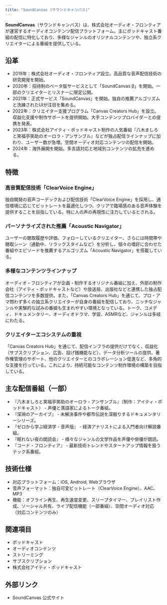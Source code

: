 ```yaml
---
title: "SoundCanvas (サウンドキャンバス)"
---
```


**SoundCanvas**（サウンドキャンバス）は、株式会社オーディオ・フロンティアが運営するオーディオコンテンツ配信プラットフォーム。主にポッドキャスト番組の配信に特化しており、多様なジャンルのオリジナルコンテンツや、独立系クリエイターによる番組を提供している。

## 沿革

*   2019年：株式会社オーディオ・フロンティア設立。高品質な音声配信技術の研究開発を開始。
*   2020年：招待制のベータ版サービスとして「SoundCanvas β」を開始。一部のクリエイターとリスナーに限定公開。
*   2021年：正式サービス「SoundCanvas」を開始。独自の推薦アルゴリズムと洗練されたUIが注目を集める。
*   2022年：クリエイター支援プログラム「Canvas Creators Hub」を設立。収益化支援や制作サポートを提供開始。大手コンテンツプロバイダーとの提携を発表。
*   2023年：株式会社アイティ・ポッドキャスト制作の人気番組『八木ましろと笑福亭笑助のオーロラ・アンサンブル』などが独占配信ラインナップに加わり、ユーザー数が急増。空間オーディオ対応コンテンツの配信を開始。
*   2024年：海外展開を開始。多言語対応と地域別コンテンツの拡充を進める。

## 特徴

### 高音質配信技術「ClearVoice Engine」

独自開発の音声コーデックおよび配信技術「ClearVoice Engine」を採用し、通信環境に応じてビットレートを最適化しつつ、クリアで臨場感のある音声体験を提供することを目指している。特に人の声の再現性に注力しているとされる。

### パーソナライズされた推薦「Acoustic Navigator」

ユーザーの聴取履歴や評価、フォローしているクリエイター、さらには時間帯や聴取シーン（通勤中、リラックスタイムなど）を分析し、個々の嗜好に合わせた番組やエピソードを推薦するアルゴリズム「Acoustic Navigator」を搭載している。

### 多様なコンテンツラインナップ

オーディオ・フロンティアが企画・制作するオリジナル番組に加え、外部の制作会社（アイティ・ポッドキャストなど）や放送局、出版社などと連携した独占配信コンテンツを多数提供。また、「Canvas Creators Hub」を通じて、プロ・アマ問わず多くの独立系クリエイターが自身の番組を配信しており、ニッチなジャンルや実験的な試みの番組も生まれやすい環境となっている。トーク、コメディ、ドキュメンタリー、オーディオドラマ、学習、ASMRなど、ジャンルは多岐にわたる。

### クリエイターエコシステムの重視

「Canvas Creators Hub」を通じて、配信インフラの提供だけでなく、収益化（サブスクリプション、広告、投げ銭機能など）、データ分析ツールの提供、著作権管理のサポート、他のクリエイターとのコラボレーション促進など、多角的な支援を行っている。これにより、持続可能なコンテンツ制作環境の構築を目指している。

## 主な配信番組（一部）

*   『八木ましろと笑福亭笑助のオーロラ・アンサンブル』（制作：アイティ・ポッドキャスト） - 声優と落語家によるトーク番組。
*   『深淵のアーカイブ』 - 未解決事件や都市伝説を深掘りするドキュメンタリーシリーズ。
*   『ゼロから学ぶ経済学 - 音声版』 - 経済アナリストによる入門者向け解説番組。
*   『眠れない夜の朗読会』 - 様々なジャンルの文学作品を声優や俳優が朗読。
*   『コード・フロンティア』 - 最新技術トレンドやスタートアップ情報を扱うテック系番組。

## 技術仕様

*   対応プラットフォーム：iOS, Android, Webブラウザ
*   音声フォーマット：独自可変ビットレート（ClearVoice Engine）、AAC、MP3
*   機能：オフライン再生、再生速度変更、スリープタイマー、プレイリスト作成、ソーシャル共有、ライブ配信機能（一部番組）、空間オーディオ対応（対応コンテンツのみ）

## 関連項目

*   ポッドキャスト
*   オーディオコンテンツ
*   ストリーミング
*   サブスクリプション
*   株式会社アイティ・ポッドキャスト

## 外部リンク

*   SoundCanvas 公式サイト